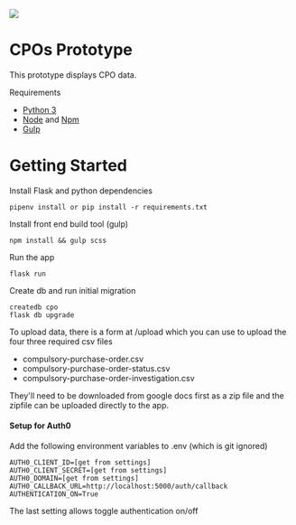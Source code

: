 ![](https://github.com//digital-land/cpos-prototype/workflows/cpos-prototype/badge.svg)

CPOs Prototype
==============

This prototype displays CPO data.

Requirements

- [Python 3](https://www.python.org/)
- [Node](https://nodejs.org/en/) and [Npm](https://www.npmjs.com/)
- [Gulp](https://gulpjs.com/)

Getting Started
===============

Install Flask and python dependencies

    pipenv install or pip install -r requirements.txt

Install front end build tool (gulp)

    npm install && gulp scss

Run the app

    flask run
    

Create db and run initial migration

    createdb cpo
    flask db upgrade


To upload data, there is a form at /upload which you can use
to upload the four three required csv files

 - compulsory-purchase-order.csv
 - compulsory-purchase-order-status.csv
 - compulsory-purchase-order-investigation.csv
 
 They'll need to be downloaded from google docs first as a zip file and
 the zipfile can be uploaded directly to the app.
 
 
 #### Setup for Auth0
 
 Add the following environment variables to .env (which is git ignored)
 
    AUTH0_CLIENT_ID=[get from settings]
    AUTH0_CLIENT_SECRET=[get from settings]
    AUTH0_DOMAIN=[get from settings]
    AUTH0_CALLBACK_URL=http://localhost:5000/auth/callback
    AUTHENTICATION_ON=True
    
The last setting allows toggle authentication on/off
